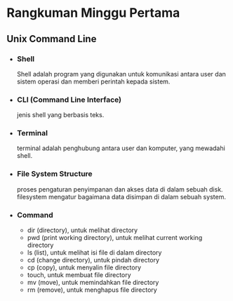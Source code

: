 # **Rangkuman Minggu Pertama**
## Unix Command Line
- ### Shell
  Shell adalah program yang digunakan untuk komunikasi antara user dan sistem operasi dan memberi perintah kepada sistem.
- ### CLI (Command Line Interface)
  jenis shell yang berbasis teks.
- ### Terminal
  terminal adalah penghubung antara user dan komputer, yang mewadahi shell.
- ### File System Structure
  proses pengaturan penyimpanan dan akses data di dalam sebuah disk. filesystem mengatur bagaimana data disimpan di dalam sebuah system.
- ### Command
  - dir (directory), untuk melihat directory
  - pwd (print working directory), untuk melihat current working directory
  - ls (list), untuk melihat isi file di dalam directory
  - cd (change directory), untuk pindah directory
  - cp (copy), untuk menyalin file directory
  - touch, untuk membuat file directory
  - mv (move), untuk memindahkan file directory
  - rm (remove), untuk menghapus file directory
  
  &nbsp;
